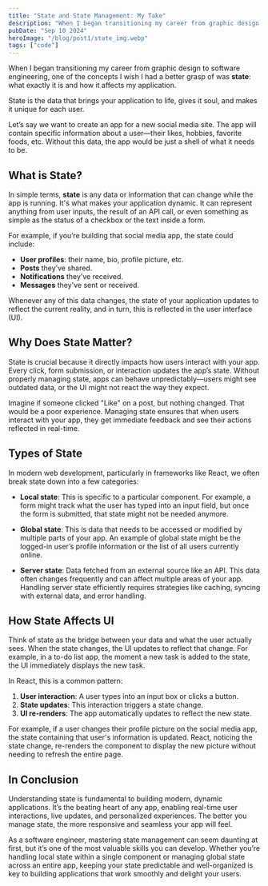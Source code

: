 ```yaml
---
title: "State and State Management: My Take"
description: "When I began transitioning my career from graphic design to software engineering, one of the concepts I wish I had a better grasp of was state: what exactly it is and how it affects my application."
pubDate: "Sep 10 2024"
heroImage: "/blog/post1/state_img.webp"
tags: ["code"]
---
```


When I began transitioning my career from graphic design to software engineering, one of the concepts I wish I had a better grasp of was **state**: what exactly it is and how it affects my application.

State is the data that brings your application to life, gives it soul, and makes it unique for each user.

Let’s say we want to create an app for a new social media site. The app will contain specific information about a user—their likes, hobbies, favorite foods, etc. Without this data, the app would be just a shell of what it needs to be.

## What is State?

In simple terms, **state** is any data or information that can change while the app is running. It's what makes your application dynamic. It can represent anything from user inputs, the result of an API call, or even something as simple as the status of a checkbox or the text inside a form.

For example, if you’re building that social media app, the state could include:

- **User profiles**: their name, bio, profile picture, etc.
- **Posts** they’ve shared.
- **Notifications** they’ve received.
- **Messages** they've sent or received.

Whenever any of this data changes, the state of your application updates to reflect the current reality, and in turn, this is reflected in the user interface (UI).

## Why Does State Matter?

State is crucial because it directly impacts how users interact with your app. Every click, form submission, or interaction updates the app’s state. Without properly managing state, apps can behave unpredictably—users might see outdated data, or the UI might not react the way they expect.

Imagine if someone clicked "Like" on a post, but nothing changed. That would be a poor experience. Managing state ensures that when users interact with your app, they get immediate feedback and see their actions reflected in real-time.

## Types of State

In modern web development, particularly in frameworks like React, we often break state down into a few categories:

- **Local state**: This is specific to a particular component. For example, a form might track what the user has typed into an input field, but once the form is submitted, that state might not be needed anymore.

- **Global state**: This is data that needs to be accessed or modified by multiple parts of your app. An example of global state might be the logged-in user’s profile information or the list of all users currently online.

- **Server state**: Data fetched from an external source like an API. This data often changes frequently and can affect multiple areas of your app. Handling server state efficiently requires strategies like caching, syncing with external data, and error handling.

## How State Affects UI

Think of state as the bridge between your data and what the user actually sees. When the state changes, the UI updates to reflect that change. For example, in a to-do list app, the moment a new task is added to the state, the UI immediately displays the new task.

In React, this is a common pattern:

1. **User interaction**: A user types into an input box or clicks a button.
2. **State updates**: This interaction triggers a state change.
3. **UI re-renders**: The app automatically updates to reflect the new state.

For example, if a user changes their profile picture on the social media app, the state containing that user's information is updated. React, noticing the state change, re-renders the component to display the new picture without needing to refresh the entire page.

## In Conclusion

Understanding state is fundamental to building modern, dynamic applications. It’s the beating heart of any app, enabling real-time user interactions, live updates, and personalized experiences. The better you manage state, the more responsive and seamless your app will feel.

As a software engineer, mastering state management can seem daunting at first, but it’s one of the most valuable skills you can develop. Whether you’re handling local state within a single component or managing global state across an entire app, keeping your state predictable and well-organized is key to building applications that work smoothly and delight your users.